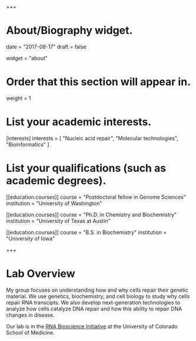 +++
# About/Biography widget.

date = "2017-08-17"
draft = false

widget = "about"

# Order that this section will appear in.
weight = 1

# List your academic interests.
[interests]
  interests = [
    "Nucleic acid repair",
    "Molecular technologies",
    "Bioinformatics"
  ]

# List your qualifications (such as academic degrees).
[[education.courses]]
  course = "Postdoctoral fellow in Genome Sciences"
  institution = "University of Washington"

[[education.courses]]
  course = "Ph.D. in Chemistry and Biochemistry"
  institution = "University of Texas at Austin"
  
[[education.courses]]
  course = "B.S. in Biochemistry"
  institution = "University of Iowa"
 
+++

# Lab Overview

My group focuses on understanding how and why cells repair their genetic material. We use genetics, biochemistry, and cell biology to study why cells repair RNA transcipts. We also develop next-generation technologies to analyze how cells catalyze DNA repair and how this ability to repair DNA changes in disease.

Our lab is in the [RNA Bioscience Initiative](http://rnabio.co) at the University of Colorado School of Medicine.

